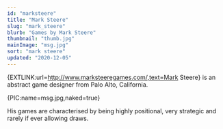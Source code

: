 ```yaml
---
id: "marksteere"
title: "Mark Steere"
slug: "mark_steere"
blurb: "Games by Mark Steere"
thumbnail: "thumb.jpg"
mainImage: "msg.jpg"
sort: "mark steere"
updated: "2020-12-05"
---
```


{EXTLINK:url=http://www.marksteeregames.com/,text=Mark Steere} is an abstract game designer from Palo Alto, California.

{PIC:name=msg.jpg,naked=true}

His games are characterised by being highly positional, very strategic and rarely if ever allowing draws.
